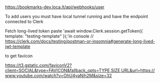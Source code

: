 https://bookmarks-dev.loca.lt/api/webhooks/user

To add users you must have local tunnel running and have the endpoint connected to Clerk

Fetch long-lived token
paste 'await window.Clerk.session.getToken({ template: "testing-template" });'in console
// https://clerk.com/docs/testing/postman-or-insomnia#generate-long-lived-jwt-template


to get favicon

https://t3.gstatic.com/faviconV2?client=SOCIAL&type=FAVICON&fallback_opts=TYPE,SIZE,URL&url=https://www.youtube.com/watch?v=OhU4yaNih2M&size=32